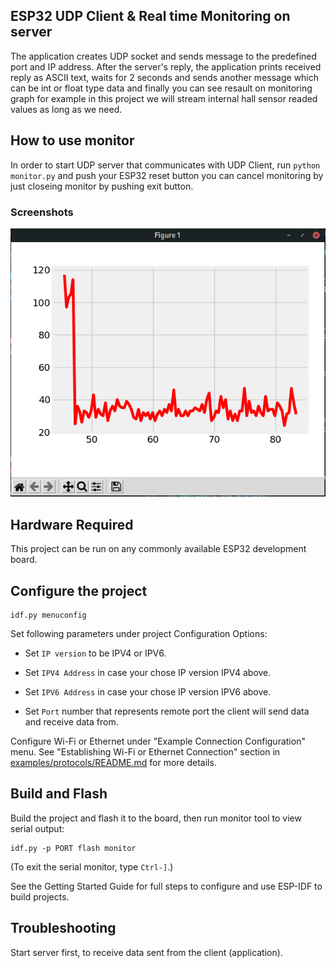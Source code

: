 ## ESP32 UDP Client & Real time Monitoring on server

The application creates UDP socket and sends message to the predefined port and IP address. After the server's reply, the application prints received reply as ASCII text, waits for 2 seconds and sends another message which can be int or float type data and finally you can see resault on monitoring graph for example in this project we will stream internal hall sensor readed values as long as we need.

## How to use monitor

In order to start UDP server that communicates with UDP Client, run `python monitor.py` and push your ESP32 reset button you can cancel monitoring by just closeing monitor by pushing exit button.

### Screenshots
![Screenshot for internal hall sensor](https://github.com/Farzinkh/Wireless-monitoring/blob/master/Screenshot%20.png?raw=true "Screenshot for internal hall sensor")

## Hardware Required

This project can be run on any commonly available ESP32 development board.

## Configure the project

```
idf.py menuconfig
```

Set following parameters under project Configuration Options:

* Set `IP version` to be IPV4 or IPV6.

* Set `IPV4 Address` in case your chose IP version IPV4 above.

* Set `IPV6 Address` in case your chose IP version IPV6 above.

* Set `Port` number that represents remote port the client will send data and receive data from.

Configure Wi-Fi or Ethernet under "Example Connection Configuration" menu. See "Establishing Wi-Fi or Ethernet Connection" section in [examples/protocols/README.md](../../README.md) for more details.


## Build and Flash

Build the project and flash it to the board, then run monitor tool to view serial output:

```
idf.py -p PORT flash monitor
```

(To exit the serial monitor, type ``Ctrl-]``.)

See the Getting Started Guide for full steps to configure and use ESP-IDF to build projects.


## Troubleshooting

Start server first, to receive data sent from the client (application).
